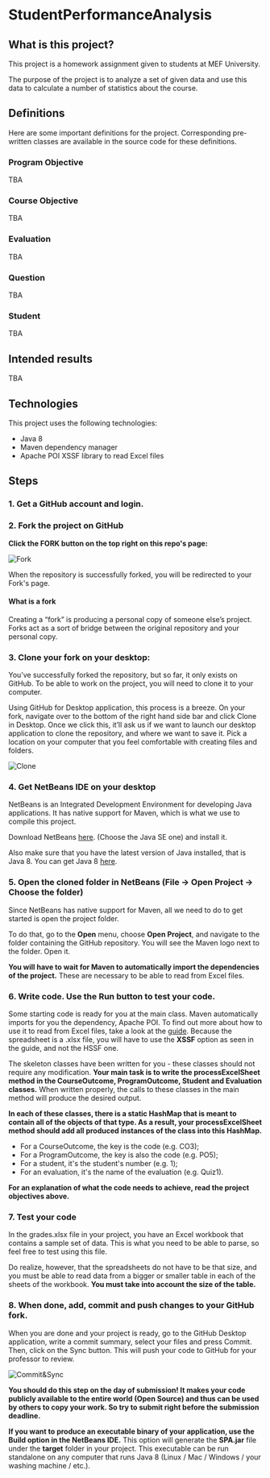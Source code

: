 # StudentPerformanceAnalysis #

## What is this project?
This project is a homework assignment given to students at MEF University.

The purpose of the project is to analyze a set of given data and use this data to calculate a number of statistics about the course.

## Definitions
Here are some important definitions for the project. Corresponding pre-written classes are available in the source code for these definitions.
### Program Objective
TBA
### Course Objective
TBA
### Evaluation
TBA
### Question
TBA
### Student
TBA

## Intended results
TBA

## Technologies
This project uses the following technologies:
* Java 8
* Maven dependency manager
* Apache POI XSSF library to read Excel files

## Steps ##
### 1. Get a GitHub account and login.
### 2. Fork the project on GitHub
**Click the FORK button on the top right on this repo's page:**


![Fork](https://github-images.s3.amazonaws.com/help/bootcamp/Bootcamp-Fork.png)


When the repository is successfully forked, you will be redirected to your Fork's page.

#### What is a fork
Creating a “fork” is producing a personal copy of someone else’s project. Forks act as a sort of bridge between the original repository and your personal copy.
### 3. Clone your fork on your desktop:
You’ve successfully forked the repository, but so far, it only exists on GitHub. To be able to work on the project, you will need to clone it to your computer.

Using GitHub for Desktop application, this process is a breeze. On your fork, navigate over to the bottom of the right hand side bar and click Clone in Desktop. Once we click this, it’ll ask us if we want to launch our desktop application to clone the repository, and where we want to save it. Pick a location on your computer that you feel comfortable with creating files and folders.

![Clone](https://guides.github.com/activities/forking/clone-in-desktop.png)
### 4. Get NetBeans IDE on your desktop
NetBeans is an Integrated Development Environment for developing Java applications. It has native support for Maven, which is what we use to compile this project.

Download NetBeans [here](https://netbeans.org/downloads/). (Choose the Java SE one) and install it.

Also make sure that you have the latest version of Java installed, that is Java 8. You can get Java 8 [here](http://www.oracle.com/technetwork/java/javase/downloads/jdk8-downloads-2133151.html).
### 5. Open the cloned folder in NetBeans (File -> Open Project -> Choose the folder)
Since NetBeans has native support for Maven, all we need to do to get started is open the project folder.

To do that, go to the **Open** menu, choose **Open Project**, and navigate to the folder containing the GitHub repository. You will see the Maven logo next to the folder. Open it.

**You will have to wait for Maven to automatically import the dependencies of the project.** These are necessary to be able to read from Excel files.
### 6. Write code. Use the Run button to test your code.
Some starting code is ready for you at the main class. Maven automatically imports for you the dependency, Apache POI. To find out more about how to use it to read from Excel files, take a look at the [guide](https://poi.apache.org/spreadsheet/quick-guide.html). Because the spreadsheet is a .xlsx file, you will have to use the **XSSF** option as seen in the guide, and not the HSSF one.

The skeleton classes have been written for you - these classes should not require any modification. **Your main task is to write the processExcelSheet method in the CourseOutcome, ProgramOutcome, Student and Evaluation classes.** When written properly, the calls to these classes in the main method will produce the desired output.

**In each of these classes, there is a static HashMap that is meant to contain all of the objects of that type. As a result, your processExcelSheet method should add all produced instances of the class into this HashMap.**
* For a CourseOutcome, the key is the code (e.g. CO3);
* For a ProgramOutcome, the key is also the code (e.g. PO5);
* For a student, it's the student's number (e.g. 1);
* For an evaluation, it's the name of the evaluation (e.g. Quiz1).

**For an explanation of what the code needs to achieve, read the project objectives above.**
### 7. Test your code
In the grades.xlsx file in your project, you have an Excel workbook that contains a sample set of data. This is what you need to be able to parse, so feel free to test using this file.

Do realize, however, that the spreadsheets do not have to be that size, and you must be able to read data from a bigger or smaller table in each of the sheets of the workbook. **You must take into account the size of the table.**
### 8. When done, add, commit and push changes to your GitHub fork.
When you are done and your project is ready, go to the GitHub Desktop application, write a commit summary, select your files and press Commit. Then, click on the Sync button. This will push your code to GitHub for your professor to review.

![Commit&Sync](https://github-images.s3.amazonaws.com/mac/changes/changes.jpg)

**You should do this step on the day of submission! It makes your code publicly available to the entire world (Open Source) and thus can be used by others to copy your work. So try to submit right before the submission deadline.**

**If you want to produce an executable binary of your application, use the Build option in the NetBeans IDE.** This option will generate the **SPA.jar** file under the **target** folder in your project. This executable can be run standalone on any computer that runs Java 8 (Linux / Mac / Windows / your washing machine / etc.).
